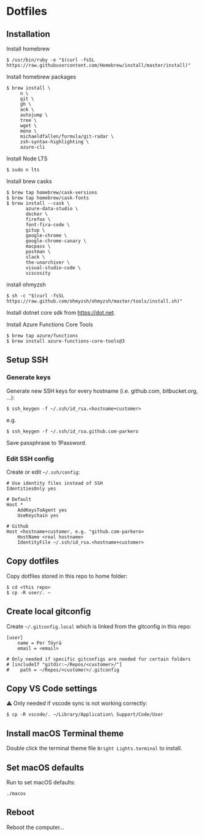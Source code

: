 # Dotfiles

## Installation
Install homebrew
```    
$ /usr/bin/ruby -e "$(curl -fsSL https://raw.githubusercontent.com/Homebrew/install/master/install)"
```

Install homebrew packages
```
$ brew install \
     n \
     git \
     gh \
     ack \
     autojump \
     tree \
     wget \
     mono \
     michaeldfallen/formula/git-radar \
     zsh-syntax-highlighting \
     azure-cli
```

Install Node LTS 
```
$ sudo n lts
```

Install brew casks
```
$ brew tap homebrew/cask-versions
$ brew tap homebrew/cask-fonts
$ brew install --cask \
       azure-data-studio \
       docker \
       firefox \
       font-fira-code \
       gitup \
       google-chrome \
       google-chrome-canary \
       macpass \
       postman \
       slack \
       the-unarchiver \
       visual-studio-code \
       viscosity
```

install ohmyzsh
```
$ sh -c "$(curl -fsSL https://raw.github.com/ohmyzsh/ohmyzsh/master/tools/install.sh)"
```

Install dotnet core sdk from https://dot.net.

Install Azure Functions Core Tools
```
$ brew tap azure/functions
$ brew install azure-functions-core-tools@3
```

## Setup SSH
### Generate keys
Generate new SSH keys for every hostname (i.e. github.com, bitbucket.org, ...):
```
$ ssh_keygen -f ~/.ssh/id_rsa.<hostname+customer>
```
e.g.
```
$ ssh_keygen -f ~/.ssh/id_rsa.github.com-parkero
```

Save passphrase to 1Password.

### Edit SSH config
Create or edit `~/.ssh/config`:
```
# Use identity files instead of SSH
IdentitiesOnly yes

# Default
Host * 
    AddKeysToAgent yes 
    UseKeychain yes

# Github
Host <hostname+customer, e.g. "github.com-parkero> 
    HostName <real hostname> 
    IdentityFile ~/.ssh/id_rsa.<hostname+customer>
```

## Copy dotfiles
Copy dotfiles stored in this repo to home folder:
```
$ cd <this repo>
$ cp -R user/. ~
```

## Create local gitconfig
Create `~/.gitconfig.local` which is linked from the gitconfig in this repo:
```
[user]
    name = Per Töyrä
    email = <email>

# Only needed if specific gitconfigs are needed for certain folders
# [includeIf "gitdir:~/Repos/<customer>/"]
#    path = ~/Repos/<customer>/.gitconfig
```

## Copy VS Code settings
⚠️ Only needed if vscode sync is not working correctly:
```
$ cp -R vscode/. ~/Library/Application\ Support/Code/User
```

## Install macOS Terminal theme
Double click the terminal theme file `Bright Lights.terminal` to install.

## Set macOS defaults
Run to set macOS defaults:
```
./macos
```

## Reboot
Reboot the computer...
